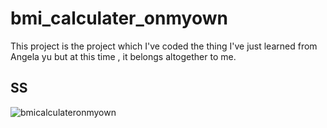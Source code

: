 # bmi_calculater_onmyown

This project is the project which I've coded the thing I've just learned from Angela yu but at this time , it belongs altogether to me.

## SS
![bmicalculateronmyown](https://user-images.githubusercontent.com/81476500/130327036-c5c785ea-bd2b-4aa7-a19c-27a3873eea72.gif)

